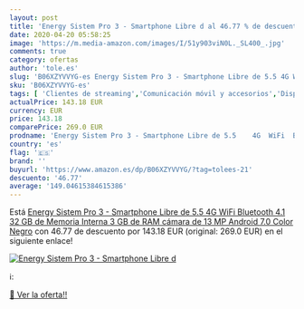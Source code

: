 ```yaml
---
layout: post
title: 'Energy Sistem Pro 3 - Smartphone Libre d al 46.77 % de descuento'
date: 2020-04-20 05:58:25
image: 'https://m.media-amazon.com/images/I/51y903viN0L._SL400_.jpg'
comments: true
category: ofertas
author: 'tole.es'
slug: 'B06XZYVVYG-es Energy Sistem Pro 3 - Smartphone Libre de 5.5 4G WiFi...'
sku: 'B06XZYVVYG-es'
tags: [ 'Clientes de streaming','Comunicación móvil y accesorios','Dispositivos para el streaming','Electrónica','Equipos de audio y Hi-Fi','Informática','Móviles','Móviles y smartphones libres','Tablets','android', ]
actualPrice: 143.18 EUR
currency: EUR
price: 143.18
comparePrice: 269.0 EUR
prodname: 'Energy Sistem Pro 3 - Smartphone Libre de 5.5    4G  WiFi  Bluetooth 4.1  32 GB de Memoria Interna  3 GB de RAM  cámara de 13 MP  Android 7.0   Color Negro'
country: 'es'
flag: '🇪🇸'
brand: ''
buyurl: 'https://www.amazon.es/dp/B06XZYVVYG/?tag=tolees-21'
descuento: '46.77'
average: '149.04615384615386'
---
```


Está [Energy Sistem Pro 3 - Smartphone Libre de 5.5    4G  WiFi  Bluetooth 4.1  32 GB de Memoria Interna  3 GB de RAM  cámara de 13 MP  Android 7.0   Color Negro](https://www.amazon.es/dp/B06XZYVVYG/?tag=tolees-21) con 46.77 de descuento por 143.18 EUR (original: 269.0 EUR) en el siguiente enlace!

[![Energy Sistem Pro 3 - Smartphone Libre d](https://m.media-amazon.com/images/I/51y903viN0L._SL400_.jpg)](https://www.amazon.es/dp/B06XZYVVYG/?tag=tolees-21)

ℹ️:


[🛒 Ver la oferta!!](https://www.amazon.es/dp/B06XZYVVYG/?tag=tolees-21)
